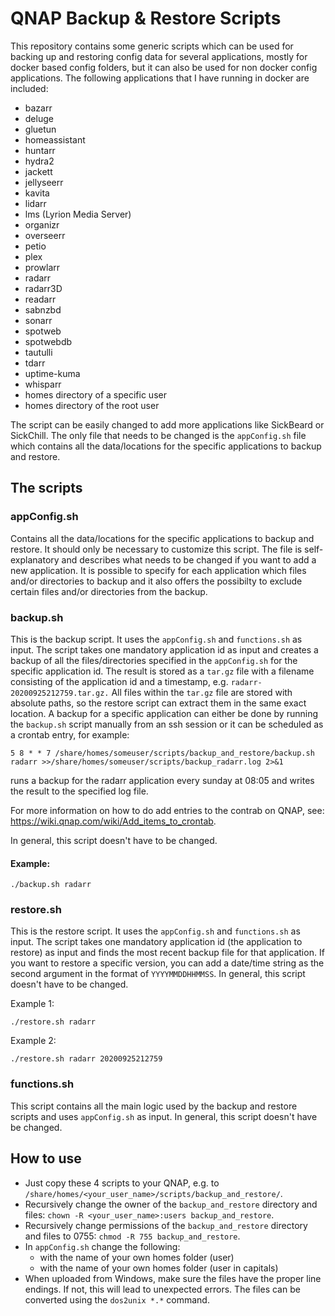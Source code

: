 # QNAP Backup & Restore Scripts

This repository contains some generic scripts which can be used for backing up and restoring config data for several applications, mostly for docker based config folders, but it can also be used for non docker config applications.
The following applications that I have running in docker are included:

* bazarr
* deluge
* gluetun
* homeassistant
* huntarr
* hydra2
* jackett
* jellyseerr
* kavita
* lidarr
* lms (Lyrion Media Server)
* organizr
* overseerr
* petio
* plex
* prowlarr
* radarr
* radarr3D
* readarr
* sabnzbd
* sonarr
* spotweb
* spotwebdb
* tautulli
* tdarr
* uptime-kuma
* whisparr
* homes directory of a specific user
* homes directory of the root user

The script can be easily changed to add more applications like SickBeard or SickChill. The only file that needs to be changed is the `appConfig.sh` file which contains all the data/locations for the specific applications to backup and restore.

## The scripts

### appConfig.sh
Contains all the data/locations for the specific applications to backup and restore. It should only be necessary to customize this script. The file is self-explanatory and describes what needs to be changed if you want to add a new application. It is possible to specify for each application which files and/or directories to backup and it also offers the possibilty to exclude certain files and/or directories from the backup.

### backup.sh
This is the backup script. It uses the `appConfig.sh` and `functions.sh` as input.
The script takes one mandatory application id as input and creates a backup of all the files/directories specified in the `appConfig.sh` for the specific application id. The result is stored as a `tar.gz` file with a filename consisting of the application id and a timestamp, e.g. `radarr-20200925212759.tar.gz.` All files within the `tar.gz` file are stored with absolute paths, so the restore script can extract them in the same exact location.
A backup for a specific application can either be done by running the `backup.sh` script manually from an ssh session or it can be scheduled as a crontab entry, for example:

`5 8 * * 7 /share/homes/someuser/scripts/backup_and_restore/backup.sh radarr >>/share/homes/someuser/scripts/backup_radarr.log 2>&1`

runs a backup for the radarr application every sunday at 08:05 and writes the result to the specified log file.

For more information on how to do add entries to the contrab on QNAP, see: https://wiki.qnap.com/wiki/Add_items_to_crontab.

In general, this script doesn't have to be changed.

#### Example:
```
./backup.sh radarr
```

### restore.sh
This is the restore script. It uses the `appConfig.sh` and `functions.sh` as input.
The script takes one mandatory application id (the application to restore) as input and finds the most recent backup file for that application. If you want to restore a specific version, you can add a date/time string as the second argument in the format of `YYYYMMDDHHMMSS`. In general, this script doesn't have to be changed.

Example 1:
```
./restore.sh radarr
```
Example 2:
```
./restore.sh radarr 20200925212759
```

### functions.sh
This script contains all the main logic used by the backup and restore scripts and uses `appConfig.sh` as input. In general, this script doesn't have be changed.

## How to use
* Just copy these 4 scripts to your QNAP, e.g. to `/share/homes/<your_user_name>/scripts/backup_and_restore/`.
* Recursively change the owner of the `backup_and_restore` directory and files: `chown -R <your_user_name>:users backup_and_restore`.
* Recursively change permissions of the `backup_and_restore` directory and files to 0755: `chmod -R 755 backup_and_restore`.
* In `appConfig.sh` change the following:
  * <user> with the name of your own homes folder (user)
  * <USERNAME> with the name of your own homes folder (user in capitals)
* When uploaded from Windows, make sure the files have the proper line endings. If not, this will lead to unexpected errors. The files can be converted using the `dos2unix *.*` command.
